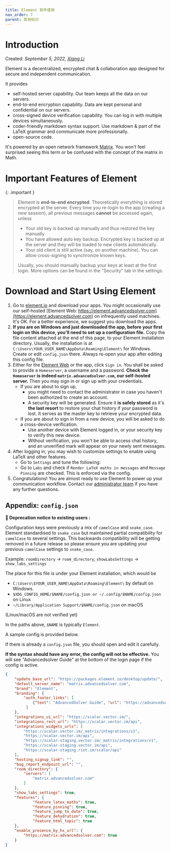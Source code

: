 ```yaml
---
title: Element 软件使用
nav_order: 7
parent: 其他知识
---
```


# Introduction

Created: *September 5, 2022, [Xiang Li](mailto:646873166@qq.com)*



Element is a decentralized, encrypted chat & collaboration app designed for secure and independent communication.

It provides

- self-hosted server capability. Our team keeps all the data on our servers.
- end-to-end encryption capability. Data are kept personal and confidential on our servers.
- cross-signed device verification capability. You can log in with multiple devices simultaneously.
- coder-friendly markdown syntax support. Use markdown & part of the LaTeX grammar and communicate more professionally.
- open-source code.

It's powered by an open network framework [Matrix](https://matrix.org). You won't feel surprised seeing this term or be confused with the concept of the matrix in Math.

# Important Features of Element


{: .important }
> Element is **end-to-end encrypted**. Theoretically everything is stored encrypted at the server. Every time you re-login to the app (creating a new session), all previous messages **cannot** be accessed again, unless
> 
> - Your old key is backed up manually and thus restored the key manually
> - You have allowed auto key backup. Encrypted key is backed up at the server and they will be loaded to new clients automatically.
> - Your old client is still active (say, on another machine). You can allow cross-signing to synchronize known keys. 
>
> Usually, you should manually backup your keys at least at the first login. More options can be found in the "Security" tab in the settings.


# Download and Start Using Element

1. Go to [element.io](https://element.io/download) and download your apps. You might occasionally use our self-hosted [Element Web: https://element.advancedsolver.com](https://element.advancedsolver.com) on infrequently used machines. It's OK. For a better experience, we suggest you download the apps.
2. **If you are on Windows and just downloaded the app, before your first login on this device, you'll need to set up a configuration file.** Copy the file content attached at the end of this page, to your Element installation directory. Usually, the installation is at `C:\Users\YOUR_USER_NAME\AppData\Roaming\Element\` for Windows. Create or edit `config.json` there. Always re-open your app after editing this config file.
3. Either for the [Element Web](https://element.advancedsolver.com) or the app, click `Sign in`. You shall be asked to provide a `Homeserver`, a username and a password. **Check the `Homeserver` is indeed `matrix.advancedsolver.com`, our self-hosted server.** 
  Then you may sign in or sign up with your credentials.
    - If you are about to sign up,
      - you might need to contact the administrator in case you haven't been authorized to create an account.
      - A security key will be generated. Ensure it **is safely stored** as it's **the last resort** to restore your chat history if your password is lost. It serves as the master key to retrieve your encrypted data.
    - If you are about to sign in from a new device, you will be asked to do a cross-device verification.
      - Use another device with Element logged in, or your security key to verify this new device.
      - Without verification, you won't be able to access chat history, and an unverified mark will appear on your newly sent messages.
4. After logging in, you may wish to customize settings to enable using LaTeX and other features.
    - Go to `Settings` and tune the following:
    - Go to `Labs` and check if `Render LaTeX maths in messages` and `Message Pinning` are checked. This is enforced via the config.
5. Congratulations! You are almost ready to use Element to power up your communication workflow. Contact our [administrator team](mailto:cash_admin@163.com) if you have any further questions.

## Appendix: `config.json`

**🦖 Deprecation notice to existing users :**

Configuration keys were previously a mix of `camelCase` and `snake_case`. Element standardised to `snake_case` but maintained partial compatibility for `camelCase` to several settings. This backwards compatibility will be getting removed in a future release so please ensure you are updating your previous `camelCase` settings to `snake_case`.

Example: `roomDirectory` -> `room_directory`, `showLabsSettings` -> `show_labs_settings`


The place for this file is under your Element installation, which would be 

- `C:\Users\$YOUR_USER_NAME\AppData\Roaming\Element\` by default on Windows.
- `$XDG_CONFIG_HOME/$NAME/config.json or ~/.config/$NAME/config.json` on Linux
- `~/Library/Application Support/$NAME/config.json` on macOS

(Linux/macOS are not verified yet)

In the paths above, `$NAME` is typically `Element`.

A sample config is provided below.

If there is already a `config.json` file, you should open and edit it carefully.

**If the syntax should have any error, the config will not be effective.** You will see "Advancedsolver Guide" at the bottom of the login page if the config is active.

```json
{
    "update_base_url": "https://packages.element.io/desktop/update/",
    "default_server_name": "matrix.advancedsolver.com",
    "brand": "Element",
    "branding": {
        "auth_footer_links": [
            {"text": "AdvancedSolver Guide", "url": "https://advancedsolver.com/guide/"}
         ]
    },
    "integrations_ui_url": "https://scalar.vector.im/",
    "integrations_rest_url": "https://scalar.vector.im/api",
    "integrations_widgets_urls": [
        "https://scalar.vector.im/_matrix/integrations/v1",
        "https://scalar.vector.im/api",
        "https://scalar-staging.vector.im/_matrix/integrations/v1",
        "https://scalar-staging.vector.im/api",
        "https://scalar-staging.riot.im/scalar/api"
    ],
    "hosting_signup_link": "",
    "bug_report_endpoint_url": "",
    "room_directory": {
        "servers": [
            "matrix.advancedsolver.com"
        ]
    },
    "show_labs_settings": true,
    "features": {
            "feature_latex_maths": true,
            "feature_pinning": true,
            "feature_jump_to_date": true,
            "feature_dehydration": true,
            "feature_html_topic": true
    },
    "enable_presence_by_hs_url": {
        "https://matrix.advancedsolver.com": true
    }
}
```

